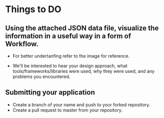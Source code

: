 # Things to DO

## Using the attached JSON data file, visualize the information in a useful way in a form of Workflow.

 - For better undertanfing refer to the image for reference.

 - We'll be interested to hear your design approach, what tools/frameworks/libraries were used, why they were used, and any problems you encountered.

## Submitting your application

 - Create a branch of your name and push to your forked repository.
 - Create a pull request to master from your repository.

